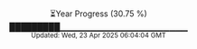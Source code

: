 <p align="center">
⏳Year Progress (30.75 %)<br>
█████████▁▁▁▁▁▁▁▁▁▁▁▁▁▁▁▁▁▁▁▁▁ <br>
<sub>Updated: Wed, 23 Apr 2025 06:04:04 GMT</sub>
</p>

